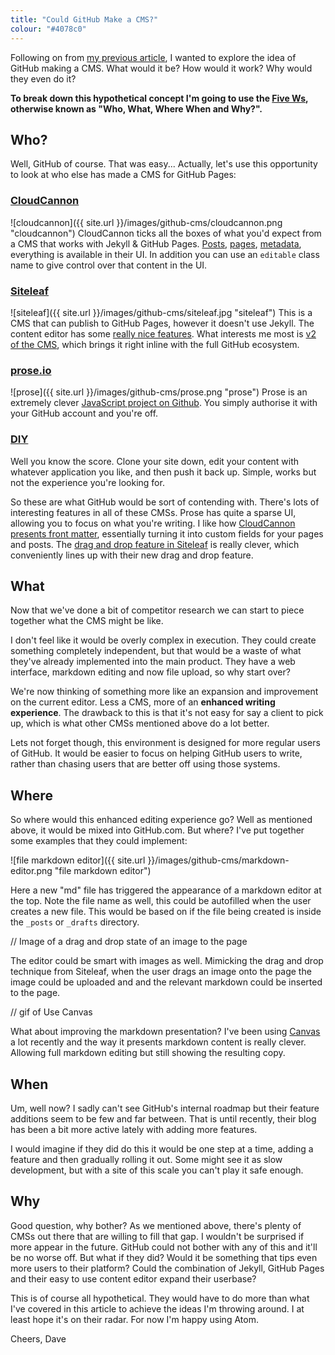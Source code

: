 ```yaml
---
title: "Could GitHub Make a CMS?"
colour: "#4078c0"
---
```


Following on from [my previous article](https://david.darn.es/2016/02/18/using-the-github-com-interface/), I wanted to explore the idea of GitHub making a CMS. What would it be? How would it work? Why would they even do it?

**To break down this hypothetical concept I'm going to use the [Five Ws](https://en.wikipedia.org/wiki/Five_Ws), otherwise known as "Who, What, Where When and Why?".**

<!-- more -->

## Who?

Well, GitHub of course. That was easy... Actually, let's use this opportunity to look at who else has made a CMS for GitHub Pages:

### [CloudCannon](http://cloudcannon.com/)

![cloudcannon]({{ site.url }}/images/github-cms/cloudcannon.png "cloudcannon")
CloudCannon ticks all the boxes of what you'd expect from a CMS that works with Jekyll & GitHub Pages. [Posts](http://docs.cloudcannon.com/editing/blogging/), [pages](http://docs.cloudcannon.com/editing/content-editor/), [metadata](http://docs.cloudcannon.com/editing/front-matter/), everything is available in their UI. In addition you can use an `editable` class name to give control over that content in the UI.

### [Siteleaf](http://www.siteleaf.com/)

![siteleaf]({{ site.url }}/images/github-cms/siteleaf.jpg "siteleaf")
This is a CMS that can publish to GitHub Pages, however it doesn't use Jekyll. The content editor has some [really nice features](http://www.siteleaf.com/blog/markdown-in-siteleaf/). What interests me most is [v2 of the CMS](http://v2.siteleaf.com/), which brings it right inline with the full GitHub ecosystem.

### [prose.io](http://prose.io/)

![prose]({{ site.url }}/images/github-cms/prose.png "prose")
Prose is an extremely clever [JavaScript project on Github](https://github.com/prose/prose). You simply authorise it with your GitHub account and you're off.

### [DIY](https://pages.github.com/)

Well you know the score. Clone your site down, edit your content with whatever application you like, and then push it back up. Simple, works but not the experience you're looking for.

So these are what GitHub would be sort of contending with. There's lots of interesting features in all of these CMSs. Prose has quite a sparse UI, allowing you to focus on what you're writing. I like how [CloudCannon presents front matter](http://docs.cloudcannon.com/editing/front-matter/), essentially turning it into custom fields for your pages and posts. The [drag and drop feature in Siteleaf](http://www.siteleaf.com/blog/markdown-in-siteleaf/) is really clever, which conveniently lines up with their new drag and drop feature.

## What

Now that we've done a bit of competitor research we can start to piece together what the CMS might be like.

I don't feel like it would be overly complex in execution. They could create something completely independent, but that would be a waste of what they've already implemented into the main product. They have a web interface, markdown editing and now file upload, so why start over?

We're now thinking of something more like an expansion and improvement on the current editor. Less a CMS, more of an **enhanced writing experience**. The drawback to this is that it's not easy for say a client to pick up, which is what other CMSs mentioned above do a lot better.

Lets not forget though, this environment is designed for more regular users of GitHub. It would be easier to focus on helping GitHub users to write, rather than chasing users that are better off using those systems.

## Where

So where would this enhanced editing experience go? Well as mentioned above, it would be mixed into GitHub.com. But where? I've put together some examples that they could implement:

![file markdown editor]({{ site.url }}/images/github-cms/markdown-editor.png "file markdown editor")

Here a new "md" file has triggered the appearance of a markdown editor at the top. Note the file name as well, this could be autofilled when the user creates a new file. This would be based on if the file being created is inside the `_posts` or `_drafts` directory.

// Image of a drag and drop state of an image to the page

The editor could be smart with images as well. Mimicking the drag and drop technique from Siteleaf, when the user drags an image onto the page the image could be uploaded and and the relevant markdown could be inserted to the page.

// gif of Use Canvas

What about improving the markdown presentation? I've been using [Canvas](https://usecanvas.com/) a lot recently and the way it presents markdown content is really clever. Allowing full markdown editing but still showing the resulting copy.

## When

Um, well now? I sadly can't see GitHub's internal roadmap but their feature additions seem to be few and far between. That is until recently, their blog has been a bit more active lately with adding more features.

I would imagine if they did do this it would be one step at a time, adding a feature and then gradually rolling it out. Some might see it as slow development, but with a site of this scale you can't play it safe enough.

## Why

Good question, why bother? As we mentioned above, there's plenty of CMSs out there that are willing to fill that gap. I wouldn't be surprised if more appear in the future. GitHub could not bother with any of this and it'll be no worse off. But what if they did? Would it be something that tips even more users to their platform? Could the combination of Jekyll, GitHub Pages and their easy to use content editor expand their userbase?

This is of course all hypothetical. They would have to do more than what I've covered in this article to achieve the ideas I'm throwing around. I at least hope it's on their radar. For now I'm happy using Atom.

Cheers, Dave
